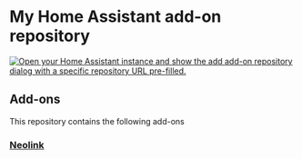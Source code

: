 # My Home Assistant add-on repository

[![Open your Home Assistant instance and show the add add-on repository dialog with a specific repository URL pre-filled.](https://my.home-assistant.io/badges/supervisor_add_addon_repository.svg)](https://my.home-assistant.io/redirect/supervisor_add_addon_repository/?repository_url=https%3A%2F%2Fgithub.com%2Fhpommier%2Fhassio-addons)

## Add-ons

This repository contains the following add-ons
### [Neolink](./neolink)
